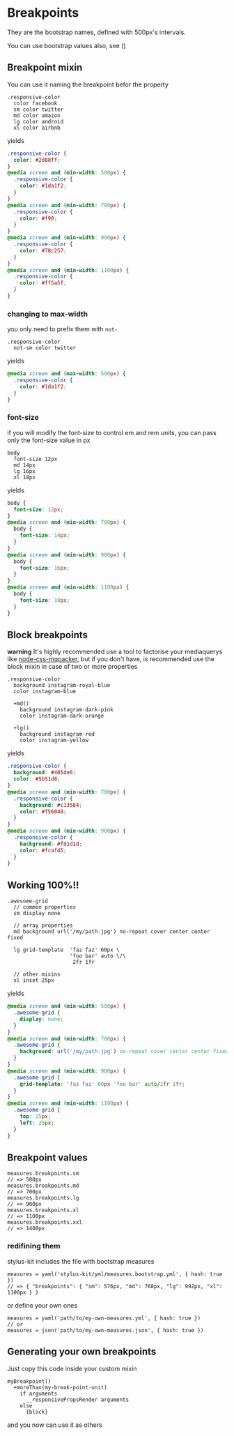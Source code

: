 [node-css-mqpacker]: https://github.com/hail2u/node-css-mqpacker

# Breakpoints

They are the bootstrap names, defined with 500px's intervals.

You can use bootstrap values also, see ()

## Breakpoint mixin

You can use it naming the breakpoint befor the property

```stylus
.responsive-color
  color facebook
  sm color twitter
  md color amazon
  lg color android
  xl color airbnb
```

yields

```css
.responsive-color {
  color: #2d88ff;
}
@media screen and (min-width: 500px) {
  .responsive-color {
    color: #1da1f2;
  }
}
@media screen and (min-width: 700px) {
  .responsive-color {
    color: #f90;
  }
}
@media screen and (min-width: 900px) {
  .responsive-color {
    color: #78c257;
  }
}
@media screen and (min-width: 1100px) {
  .responsive-color {
    color: #ff5a5f;
  }
}
```

### changing to max-width

you only need to prefix them with `not-`

```stylus
.responsive-color
  not-sm color twitter
```

yields

```css
@media screen and (max-width: 500px) {
  .responsive-color {
    color: #1da1f2;
  }
}
```

### font-size

if you will modify the font-size to control em and rem units, you can pass only the font-size
value in px

```stylus
body
  font-size 12px
  md 14px
  lg 16px
  xl 18px
```

yields

```css
body {
  font-size: 12px;
}
@media screen and (min-width: 700px) {
  body {
    font-size: 14px;
  }
}
@media screen and (min-width: 900px) {
  body {
    font-size: 16px;
  }
}
@media screen and (min-width: 1100px) {
  body {
    font-size: 18px;
  }
}
```

## Block breakpoints

**warning** It's highly recommended use a tool to factorise your mediaquerys like
[node-css-mqpacker], but if you don't have, is recommended use the block mixin in case of two
or more properties

```stylus
.responsive-color
  background instagram-royal-blue
  color instagram-blue

  +md()
    background instagram-dark-pink
    color instagram-dark-orange

  +lg()
    background instagram-red
    color instagram-yellow
```

yields

```css
.responsive-color {
  background: #405de6;
  color: #5b51d8;
}
@media screen and (min-width: 700px) {
  .responsive-color {
    background: #c13584;
    color: #f56040;
  }
}
@media screen and (min-width: 900px) {
  .responsive-color {
    background: #fd1d1d;
    color: #fcaf45;
  }
}
```

## Working 100%!!

```stylus
.awesome-grid
  // common properties
  sm display none

  // array properties
  md background url('/my/path.jpg') no-repeat cover center center fixed

  lg grid-template  'faz faz' 60px \
                    'foo bar' auto \/\
                     2fr 1fr

  // other mixins
  xl inset 25px
```

yields

```css
@media screen and (min-width: 500px) {
  .awesome-grid {
    display: none;
  }
}
@media screen and (min-width: 700px) {
  .awesome-grid {
    background: url('/my/path.jpg') no-repeat cover center center fixed;
  }
}
@media screen and (min-width: 900px) {
  .awesome-grid {
    grid-template: 'faz faz' 60px 'foo bar' auto/2fr 1fr;
  }
}
@media screen and (min-width: 1100px) {
  .awesome-grid {
    top: 25px;
    left: 25px;
  }
}
```

## Breakpoint values

```stylus
measures.breakpoints.sm
// => 500px
measures.breakpoints.md
// => 700px
measures.breakpoints.lg
// => 900px
measures.breakpoints.xl
// => 1100px
measures.breakpoints.xxl
// => 1400px
```

### redifining them

stylus-kit includes the file with bootstrap measures

```stylus
measures = yaml('stylus-kit/yml/measures.bootstrap.yml', { hash: true })
// => { "breakpoints": { "sm": 576px, "md": 768px, "lg": 992px, "xl": 1100px } }
```

or define your own ones

```stylus
measures = yaml('path/to/my-own-measures.yml', { hash: true })
// or
measures = json('path/to/my-own-measures.json', { hash: true })
```

## Generating your own breakpoints

Just copy this code inside your custom mixin

```stylus
myBreakpoint()
  +moreThan(my-break-point-unit)
    if arguments
      __responsivePropsRender arguments
    else
      {block}
```

and you now can use it as others
